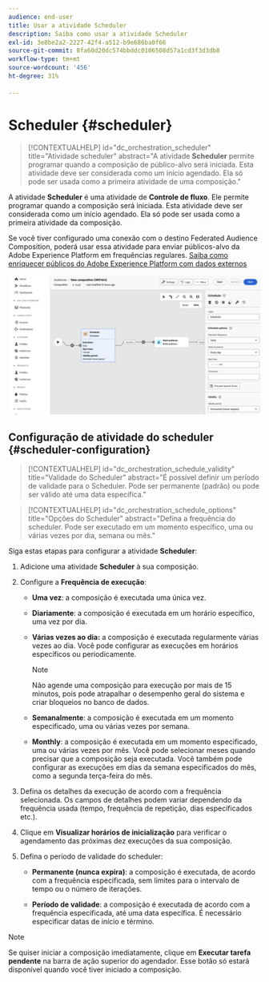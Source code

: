 ```yaml
---
audience: end-user
title: Usar a atividade Scheduler
description: Saiba como usar a atividade Scheduler
exl-id: 3e8be2a2-2227-42f4-a512-b9e686ba0f66
source-git-commit: 8fa60d20dc574bbddc0106508d57a1cd3f3d3db8
workflow-type: tm+mt
source-wordcount: '456'
ht-degree: 31%

---
```


# Scheduler {#scheduler}

>[!CONTEXTUALHELP]
>id="dc_orchestration_scheduler"
>title="Atividade scheduler"
>abstract="A atividade **Scheduler** permite programar quando a composição de público-alvo será iniciada. Esta atividade deve ser considerada como um início agendado. Ela só pode ser usada como a primeira atividade de uma composição."

A atividade **Scheduler** é uma atividade de **Controle de fluxo**. Ele permite programar quando a composição será iniciada. Esta atividade deve ser considerada como um início agendado. Ela só pode ser usada como a primeira atividade da composição.

Se você tiver configurado uma conexão com o destino Federated Audience Composition, poderá usar essa atividade para enviar públicos-alvo da Adobe Experience Platform em frequências regulares. [Saiba como enriquecer públicos do Adobe Experience Platform com dados externos](../../connections/destinations.md)

![](../assets/scheduler.png)

## Configuração de atividade do scheduler {#scheduler-configuration}

>[!CONTEXTUALHELP]
>id="dc_orchestration_schedule_validity"
>title="Validade do Scheduler"
>abstract="É possível definir um período de validade para o Scheduler. Pode ser permanente (padrão) ou pode ser válido até uma data específica."

>[!CONTEXTUALHELP]
>id="dc_orchestration_schedule_options"
>title="Opções do Scheduler"
>abstract="Defina a frequência do scheduler. Pode ser executado em um momento específico, uma ou várias vezes por dia, semana ou mês."

Siga estas etapas para configurar a atividade **Scheduler**:

1. Adicione uma atividade **Scheduler** à sua composição.

1. Configure a **Frequência de execução**:

   * **Uma vez**: a composição é executada uma única vez.
   * **Diariamente**: a composição é executada em um horário específico, uma vez por dia.
   * **Várias vezes ao dia:** a composição é executada regularmente várias vezes ao dia. Você pode configurar as execuções em horários específicos ou periodicamente.

     >[!NOTE]
     >
     >Não agende uma composição para execução por mais de 15 minutos, pois pode atrapalhar o desempenho geral do sistema e criar bloqueios no banco de dados.

   * **Semanalmente**: a composição é executada em um momento especificado, uma ou várias vezes por semana.
   * **Monthly**: a composição é executada em um momento especificado, uma ou várias vezes por mês. Você pode selecionar meses quando precisar que a composição seja executada. Você também pode configurar as execuções em dias da semana especificados do mês, como a segunda terça-feira do mês.

1. Defina os detalhes da execução de acordo com a frequência selecionada. Os campos de detalhes podem variar dependendo da frequência usada (tempo, frequência de repetição, dias especificados etc.).

1. Clique em **Visualizar horários de inicialização** para verificar o agendamento das próximas dez execuções da sua composição.

1. Defina o período de validade do scheduler:

   * **Permanente (nunca expira)**: a composição é executada, de acordo com a frequência especificada, sem limites para o intervalo de tempo ou o número de iterações.

   * **Período de validade**: a composição é executada de acordo com a frequência especificada, até uma data específica. É necessário especificar datas de início e término.

>[!NOTE]
>
>Se quiser iniciar a composição imediatamente, clique em **Executar tarefa pendente** na barra de ação superior do agendador. Esse botão só estará disponível quando você tiver iniciado a composição.

<!--## Example{#scheduler-example}

In the following example, the activity is configured so that the composition runs several times a day at 9 and 12 AM, every day of the week from October 1st, 2023 to January 1st, 2024.-->
